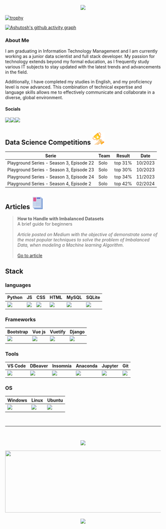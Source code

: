 <p align ="center"><img src='https://komarev.com/ghpvc/?username=jpedrou&color=red'></p>

[![trophy](https://github-profile-trophy.vercel.app/?username=jpedrou&theme=dracula)](https://github.com/ryo-ma/github-profile-trophy)

[![Ashutosh's github activity graph](https://github-readme-activity-graph.vercel.app/graph?username=jpedrou&theme=xcode)](https://github.com/ashutosh00710/github-readme-activity-graph)

### About Me

I am graduating in Information Technology Management and I am currently working as a junior data scientist and full stack developer. My passion for technology extends beyond my formal education, as I frequently study various IT subjects to stay updated with the latest trends and advancements in the field. 

Additionally, I have completed my studies in English, and my proficiency level is now advanced. This combination of technical expertise and language skills allows me to effectively communicate and collaborate in a diverse, global environment.

#### Socials

[<img width="40" src="https://cdn.jsdelivr.net/gh/devicons/devicon@latest/icons/linkedin/linkedin-original.svg" />](https://www.linkedin.com/in/jpedroprofile/)[<img width="40" src="https://cdn.jsdelivr.net/gh/devicons/devicon@latest/icons/kaggle/kaggle-original.svg" />](https://www.kaggle.com/jpedrou/code)[<img width="40" src = "https://miro.medium.com/v2/resize:fit:2400/1*6_fgYnisCa9V21mymySIvA.png">](https://medium.com/@jpnunesoliv)

## Data Science Competitions <img width="40" src = "icons/trophy.png"/>

| Serie                                    | Team | Result  | Date    |
| ---------------------------------------- | ---- | ------- | ------- |
| Playground Series - Season 3, Episode 22 | Solo | top 31% | 10/2023 |
| Playground Series - Season 3, Episode 23 | Solo | top 30% | 10/2023 |
| Playground Series - Season 3, Episode 24 | Solo | top 34% | 11/2023 |
| Playground Series - Season 4, Episode 2  | Solo | top 42% | 02/2024 |

## Articles <img width="40" src = "icons/application.png"/>

>**How to Handle with Imbalanced Datasets** <br> A brief guide for beginners <br><br> *Article posted on Medium with the objective of demonstrate some of the most popular techniques to solve the problem of Imbalanced Data, when modeling a Machine learning Algorithm.* <br><br> [Go to article](https://medium.com/@jpnunesoliv/how-to-handle-with-imbalanced-datasets-42c6989b4296)

## Stack

### languages
| Python | JS | CSS | HTML | MySQL | SQLite
|----------|----------|----------|-----|-----|-----|
<img width="40" src="https://cdn.jsdelivr.net/gh/devicons/devicon@latest/icons/python/python-original.svg" /> | <img width = "40" src="https://cdn.jsdelivr.net/gh/devicons/devicon@latest/icons/javascript/javascript-original.svg" /> |<img width="40" src="https://cdn.jsdelivr.net/gh/devicons/devicon@latest/icons/css3/css3-original.svg" /> | <img width="40" src="https://cdn.jsdelivr.net/gh/devicons/devicon@latest/icons/html5/html5-original.svg" /> | <img width="40" src="https://cdn.jsdelivr.net/gh/devicons/devicon@latest/icons/mysql/mysql-original.svg" />|<img width="40" src="https://cdn.jsdelivr.net/gh/devicons/devicon@latest/icons/sqlite/sqlite-original.svg" />

      
### Frameworks

| Bootstrap | Vue js | Vuetify | Django 
|----------|----------|----------|-----|
<img width="40" src="https://cdn.jsdelivr.net/gh/devicons/devicon@latest/icons/bootstrap/bootstrap-original.svg" />|<img width="40" src="https://cdn.jsdelivr.net/gh/devicons/devicon@latest/icons/vuejs/vuejs-original.svg" />|<img width="40" src="https://cdn.jsdelivr.net/gh/devicons/devicon@latest/icons/vuetify/vuetify-original.svg" />|<img width="40" src="https://cdn.jsdelivr.net/gh/devicons/devicon@latest/icons/django/django-plain.svg" />

### Tools
| VS Code | DBeaver | Insomnia | Anaconda | Jupyter | Git
|----------|----------|----------|-----|-----|-----|
<img width="40" src="https://cdn.jsdelivr.net/gh/devicons/devicon@latest/icons/vscode/vscode-original.svg" />|<img width="40" src="https://cdn.jsdelivr.net/gh/devicons/devicon@latest/icons/dbeaver/dbeaver-original.svg" />|<img width="40" src="https://cdn.jsdelivr.net/gh/devicons/devicon@latest/icons/insomnia/insomnia-original.svg" />|<img width = "40" src="https://cdn.jsdelivr.net/gh/devicons/devicon@latest/icons/anaconda/anaconda-original.svg" />|<img width="40" src="https://cdn.jsdelivr.net/gh/devicons/devicon@latest/icons/jupyter/jupyter-original.svg" />|<img width="40" src="https://cdn.jsdelivr.net/gh/devicons/devicon@latest/icons/git/git-original.svg" />


### OS
| Windows | Linux | Ubuntu |
|----------|----------|----------|
<img width="40" src="https://cdn.jsdelivr.net/gh/devicons/devicon@latest/icons/windows11/windows11-original.svg" />|<img width="40" src="https://cdn.jsdelivr.net/gh/devicons/devicon@latest/icons/linux/linux-original.svg" />|<img width="40" src="https://cdn.jsdelivr.net/gh/devicons/devicon@latest/icons/ubuntu/ubuntu-original.svg" />

<br>

---

<br>

<p align="center">
  <img width="800" src="https://streak-stats.demolab.com?user=jpedrou&theme=highcontrast&hide_border=true&border_radius=5&card_width=800&theme=dracula">
</p>

<p align="center">
  <img width='600' height='200' src="https://github-readme-stats.vercel.app/api?username=jpedrou&show_icons=true&theme=dracula"> <br><br>
  <img width="400" src="https://github-readme-stats.vercel.app/api/top-langs/?username=jpedrou&hide_progress=true&theme=dracula">
</p>
